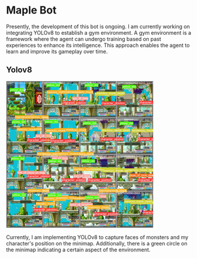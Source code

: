 # Maple Bot


Presently, the development of this bot is ongoing. I am currently working on integrating YOLOv8 to establish a gym environment. A gym environment is a framework where the agent can undergo training based on past experiences to enhance its intelligence. This approach enables the agent to learn and improve its gameplay over time.



## Yolov8 
<img src="https://github.com/Whiteii/Maple_Bot/blob/main/gym-maple/position_minimap_detector/runs/detect/train/val_batch0_labels.jpg" alt="Image 1" width="400"/>




Currently, I am implementing YOLOv8 to capture faces of monsters and my character's position on the minimap. Additionally, there is a green circle on the minimap indicating a certain aspect of the environment.






 

